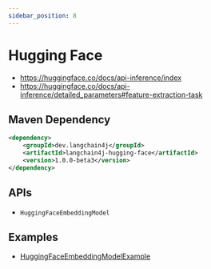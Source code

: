 ```yaml
---
sidebar_position: 8
---
```


# Hugging Face

- https://huggingface.co/docs/api-inference/index
- https://huggingface.co/docs/api-inference/detailed_parameters#feature-extraction-task

## Maven Dependency

```xml
<dependency>
    <groupId>dev.langchain4j</groupId>
    <artifactId>langchain4j-hugging-face</artifactId>
    <version>1.0.0-beta3</version>
</dependency>
```

## APIs

- `HuggingFaceEmbeddingModel`


## Examples

- [HuggingFaceEmbeddingModelExample](https://github.com/langchain4j/langchain4j-examples/blob/main/other-examples/src/main/java/embedding/model/HuggingFaceEmbeddingModelExample.java)
